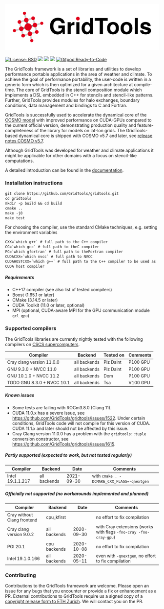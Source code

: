 <a href="https://GridTools.github.io/gridtools"><img src="docs/_static/logo.svg"/></a>
<br/><br/>
<a target="_blank" href="https://opensource.org/licenses/BSD-3-Clause">![License: BSD][BSD.License]</a>
![](https://github.com/GridTools/gridtools/workflows/CI/badge.svg?branch=master)
![](https://github.com/GridTools/gridtools/workflows/CMake-config/badge.svg?branch=master)
<a target="_blank" href="https://gridtools-slack.herokuapp.com"><img src="https://gridtools-slack.herokuapp.com/badge.svg"></a>
[![Gitpod Ready-to-Code](https://img.shields.io/badge/Gitpod-Ready--to--Code-blue?logo=gitpod)](https://gitpod.io/#https://github.com/GridTools/gridtools) 

The GridTools framework is a set of libraries and utilities to develop performance portable applications in the area of weather and climate. To achieve the goal of performance portability, the user-code is written in a generic form which is then optimized for a given architecture at compile-time. The core of GridTools is the stencil composition module which implements a DSL embedded in C++ for stencils and stencil-like patterns. Further, GridTools provides modules for halo exchanges, boundary conditions, data management and bindings to C and Fortran.

GridTools is successfully used to accelerate the dynamical core of the [COSMO model](http://cosmo-model.org/) with improved performance on CUDA-GPUs compared to the current official version, demonstrating production quality and feature-completeness of the library for models on lat-lon grids. The GridTools-based dynamical core is shipped with COSMO v5.7 and later, see [release notes COSMO v5.7](http://cosmo-model.org/content/model/releases/histories/cosmo_5.07.htm).

Although GridTools was developed for weather and climate applications it might be applicable for other domains with a focus on stencil-like computations.

A detailed introduction can be found in the [documentation](https://GridTools.github.io/gridtools).

### Installation instructions

```
git clone https://github.com/GridTools/gridtools.git
cd gridtools
mkdir -p build && cd build
cmake ..
make -j8
make test
```

For choosing the compiler, use the standard CMake techniques, e.g. setting the environment variables
```
CXX=`which g++` # full path to the C++ compiler
CC=`which gcc` # full path to theC compiler
FC=`which gfortran` # full path to theFortran compiler
CUDACXX=`which nvcc` # full path to NVCC
CUDAHOSTCXX=`which g++` # full path to the C++ compiler to be used as CUDA host compiler
```

##### Requirements
- C++17 compiler (see also list of tested compilers)
- Boost (1.65.1 or later)
- CMake (3.14.5 or later)
- CUDA Toolkit (11.0 or later, optional)
- MPI (optional, CUDA-aware MPI for the GPU communication module `gcl_gpu`)

### Supported compilers

The GridTools libraries are currently nightly tested with the following compilers on [CSCS supercomputers](https://www.cscs.ch/computers/overview/).

| Compiler | Backend | Tested on | Comments |
| --- | --- | --- | --- |
| Cray clang version 11.0.0 | all backends | Piz Daint | P100 GPU |
| GNU 9.3.0 + NVCC 11.0 | all backends | Piz Daint | P100 GPU |
| GNU 10.1.0 + NVCC 11.2 | all backends | Dom | P100 GPU |
| TODO GNU 8.3.0 + NVCC 10.1 | all backends | Tsa | V100 GPU |

##### Known issues

- Some tests are failing with ROCm3.8.0 (Clang 11).
- CUDA 11.0.x has a severe issue, see https://github.com/GridTools/gridtools/issues/1522. Under certain conditions, GridTools code will not compile for this version of CUDA. CUDA 11.1.x and later should not be affected by this issue.
- Cray Clang version 11.0.0 has a problem with the `gridtools::tuple` conversion constructor, see https://github.com/GridTools/gridtools/issues/1615.

##### Partly supported (expected to work, but not tested regularly)

| Compiler | Backend | Date | Comments |
| --- | --- | --- | --- |
| Intel 19.1.1.217 | all backends | 2021-09-30 | with `cmake . -DCMAKE_CXX_FLAGS=-qnextgen` |

##### Officially not supported (no workarounds implemented and planned)

| Compiler | Backend | Date | Comments |
| --- | --- | --- | --- |
| Cray without Clang frontend| cpu_kfirst |  | no effort to fix compilation |
| Cray clang version 9.0.2 | all backends | 2020-09-30 | with Cray extensions (works with flags `-fno-cray -fno-cray-gpu`) |
| PGI 20.1 | cpu backends | 2020-10-08 | no effort to fix compilation |
| Intel 19.1.0.166 | all backends | 2020-05-11 | even with `-qnextgen`, no effort to fix compilation |

### Contributing

Contributions to the GridTools framework are welcome. Please open an issue for any bugs that you encounter or provide a fix or enhancement as a PR. External contributions to GridTools require us a signed copy of a [copyright release form to ETH Zurich](https://github.com/GridTools/CAA). We will contact you on the PR.

[BSD.License]: https://img.shields.io/badge/License-BSD--3--Clause-blue.svg
